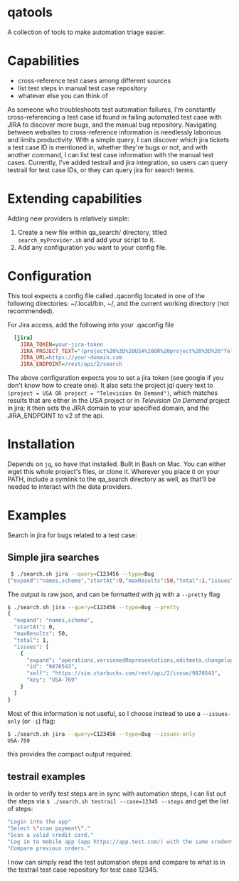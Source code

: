 # qatools
A collection of tools to make automation triage easier.

# Capabilities
* cross-reference test cases among different sources
* list test steps in manual test case repository
* whatever else you can think of

As someone who troubleshoots test automation failures, I'm constantly cross-referencing a test case id found in failing automated test case with JIRA to discover more bugs, and the manual bug repository. Navigating between websites to cross-reference information is needlessly laborious and limits productivity. With a simple query, I can discover which jira tickets a test case ID is mentioned in, whether they're bugs or not, and with another command, I can list test case information with the manual test cases. Currently, I've added testrail and jira integration, so users can query testrail for test case IDs, or they can query jira for search terms.

# Extending capabilities
Adding new providers is relatively simple:
1. Create a new file within qa_search/ directory, titled `search_myProvider.sh` and add your script to it.
2. Add any configuration you want to your config file.


# Configuration
This tool expects a config file called .qaconfig located in one of the following directories: ~/.local/bin, ~/, and the current working directory (not recommended).

For Jira access, add the following into your .qaconfig file
```ini
  [jira]
    JIRA_TOKEN=your-jira-token
    JIRA_PROJECT_TEXT="(project%20%3D%20USA%20OR%20project%20%3D%20"Television%20On%Demand")%20"
    JIRA_URL=https://your-domain.com
    JIRA_ENDPOINT=/rest/api/2/search
```
The above configuration expects you to set a jira token (see google if you don't know how to create one).  It also sets the project jql query text to `(project = USA OR project = "Television On Demand")`, which matches results that are either in the _USA_ project or in _Television On Demand_ project in jira; it then sets the JIRA domain to your specified domain, and the JIRA_ENDPOINT to v2 of the api.

# Installation
Depends on `jq`, so have that installed. Built in Bash on Mac.  You can either wget this whole project's files, or clone it.  Wherever you place it on your PATH, include a symlink to the qa_search directory as well, as that'll be needed to interact with the data providers.

# Examples
Search in jira for bugs related to a test case:
## Simple jira searches
```bash
 $ ./search.sh jira --query=C123456 --type=Bug
{"expand":"names,schema","startAt":0,"maxResults":50,"total":1,"issues":[{"expand":"operations,versionedRepresentations,editmeta,changelog,renderedFields","id":"9876543","self":"https://your-enterprise-jira-domain.com/rest/api/2/issue/9876543","key":"USA-769"}]}
```
The output is raw json, and can be formatted with jq with a `--pretty` flag

```bash
$ ./search.sh jira --query=C123456 --type=Bug --pretty
{
  "expand": "names,schema",
  "startAt": 0,
  "maxResults": 50,
  "total": 1,
  "issues": [
    {
      "expand": "operations,versionedRepresentations,editmeta,changelog,renderedFields",
      "id": "9876543",
      "self": "https://sim.starbucks.com/rest/api/2/issue/9876543",
      "key": "USA-769"
    }
  ]
}
```
Most of this information is not useful, so I choose instead to use a `--issues-only` (or `-i`) flag:
```bash
$ ./search.sh jira --query=C123456 --type=Bug --issues-only
USA-759
```
this provides the compact output required.

## testrail examples
In order to verify test steps are in sync with automation steps, I can list out the steps via `$ ./search.sh testrail --case=12345 --steps` and get the list of steps:
```bash
"Login into the app"
"Select \"scan payment\"."
"Scan a valid credit card."
"Log in to mobile app (app https://app.test.com/) with the same credentials as the credit card."
"Compare previous orders."
```
I now can simply read the test automation steps and compare to what is in the testrail test case repository for test case 12345.

